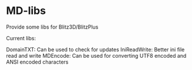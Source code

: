 # MD-libs
Provide some libs for Blitz3D/BlitzPlus

Current libs:

DomainTXT: Can be used to check for updates
IniReadWrite: Better ini file read and write
MDEncode: Can be used for converting UTF8 encoded and ANSI encoded characters
